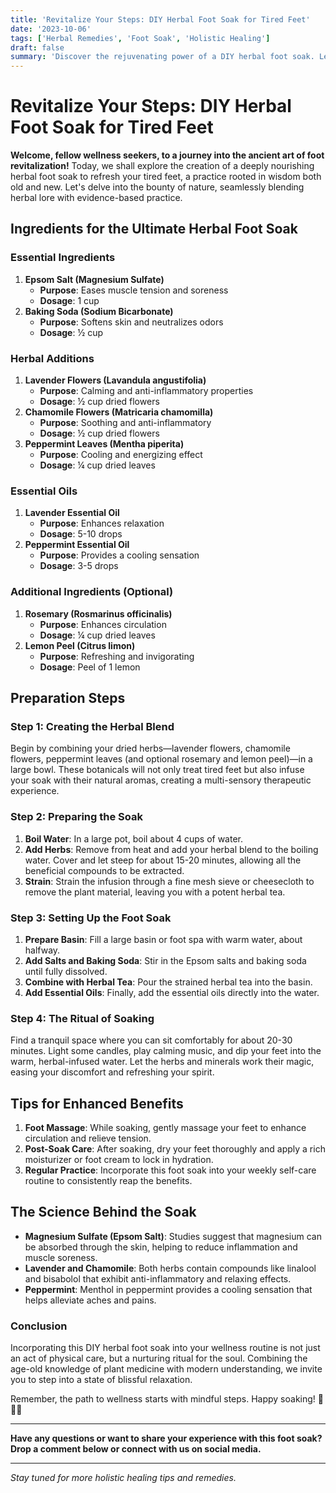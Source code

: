 ```yaml
---
title: 'Revitalize Your Steps: DIY Herbal Foot Soak for Tired Feet'
date: '2023-10-06'
tags: ['Herbal Remedies', 'Foot Soak', 'Holistic Healing']
draft: false
summary: 'Discover the rejuvenating power of a DIY herbal foot soak. Learn the perfect blend of herbs and essential oils to soothe weary feet.'
---
```


# Revitalize Your Steps: DIY Herbal Foot Soak for Tired Feet

**Welcome, fellow wellness seekers, to a journey into the ancient art of foot revitalization!** Today, we shall explore the creation of a deeply nourishing herbal foot soak to refresh your tired feet, a practice rooted in wisdom both old and new. Let's delve into the bounty of nature, seamlessly blending herbal lore with evidence-based practice.

## Ingredients for the Ultimate Herbal Foot Soak

### Essential Ingredients

1. **Epsom Salt (Magnesium Sulfate)**
    - **Purpose**: Eases muscle tension and soreness
    - **Dosage**: 1 cup
2. **Baking Soda (Sodium Bicarbonate)**
    - **Purpose**: Softens skin and neutralizes odors
    - **Dosage**: ½ cup

### Herbal Additions

1. **Lavender Flowers (Lavandula angustifolia)**
    - **Purpose**: Calming and anti-inflammatory properties
    - **Dosage**: ½ cup dried flowers
2. **Chamomile Flowers (Matricaria chamomilla)**
    - **Purpose**: Soothing and anti-inflammatory
    - **Dosage**: ½ cup dried flowers
3. **Peppermint Leaves (Mentha piperita)**
    - **Purpose**: Cooling and energizing effect
    - **Dosage**: ¼ cup dried leaves

### Essential Oils

1. **Lavender Essential Oil**
    - **Purpose**: Enhances relaxation
    - **Dosage**: 5-10 drops
2. **Peppermint Essential Oil**
    - **Purpose**: Provides a cooling sensation
    - **Dosage**: 3-5 drops

### Additional Ingredients (Optional)

1. **Rosemary (Rosmarinus officinalis)**
    - **Purpose**: Enhances circulation
    - **Dosage**: ¼ cup dried leaves
2. **Lemon Peel (Citrus limon)**
    - **Purpose**: Refreshing and invigorating
    - **Dosage**: Peel of 1 lemon

## Preparation Steps

### Step 1: Creating the Herbal Blend

Begin by combining your dried herbs—lavender flowers, chamomile flowers, peppermint leaves (and optional rosemary and lemon peel)—in a large bowl. These botanicals will not only treat tired feet but also infuse your soak with their natural aromas, creating a multi-sensory therapeutic experience.

### Step 2: Preparing the Soak

1. **Boil Water**: In a large pot, boil about 4 cups of water.
2. **Add Herbs**: Remove from heat and add your herbal blend to the boiling water. Cover and let steep for about 15-20 minutes, allowing all the beneficial compounds to be extracted.
3. **Strain**: Strain the infusion through a fine mesh sieve or cheesecloth to remove the plant material, leaving you with a potent herbal tea.

### Step 3: Setting Up the Foot Soak

1. **Prepare Basin**: Fill a large basin or foot spa with warm water, about halfway.
2. **Add Salts and Baking Soda**: Stir in the Epsom salts and baking soda until fully dissolved.
3. **Combine with Herbal Tea**: Pour the strained herbal tea into the basin.
4. **Add Essential Oils**: Finally, add the essential oils directly into the water.

### Step 4: The Ritual of Soaking

Find a tranquil space where you can sit comfortably for about 20-30 minutes. Light some candles, play calming music, and dip your feet into the warm, herbal-infused water. Let the herbs and minerals work their magic, easing your discomfort and refreshing your spirit.

## Tips for Enhanced Benefits

1. **Foot Massage**: While soaking, gently massage your feet to enhance circulation and relieve tension.
2. **Post-Soak Care**: After soaking, dry your feet thoroughly and apply a rich moisturizer or foot cream to lock in hydration.
3. **Regular Practice**: Incorporate this foot soak into your weekly self-care routine to consistently reap the benefits.

## The Science Behind the Soak

- **Magnesium Sulfate (Epsom Salt)**: Studies suggest that magnesium can be absorbed through the skin, helping to reduce inflammation and muscle soreness.
- **Lavender and Chamomile**: Both herbs contain compounds like linalool and bisabolol that exhibit anti-inflammatory and relaxing effects.
- **Peppermint**: Menthol in peppermint provides a cooling sensation that helps alleviate aches and pains.

### Conclusion

Incorporating this DIY herbal foot soak into your wellness routine is not just an act of physical care, but a nurturing ritual for the soul. Combining the age-old knowledge of plant medicine with modern understanding, we invite you to step into a state of blissful relaxation.

Remember, the path to wellness starts with mindful steps. Happy soaking! 🌿🦶✨

---

**Have any questions or want to share your experience with this foot soak? Drop a comment below or connect with us on social media.**

---

_Stay tuned for more holistic healing tips and remedies._